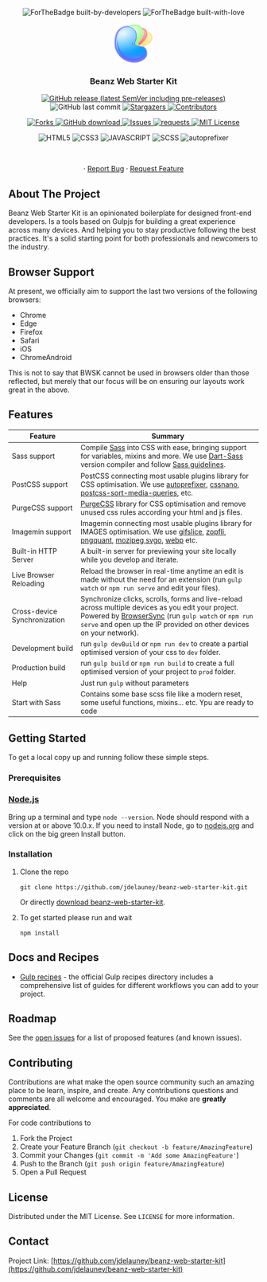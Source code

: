 <p align="center">
  <img alt="ForTheBadge built-by-developers" src="http://ForTheBadge.com/images/badges/built-by-developers.svg">
  <img alt="ForTheBadge built-with-love" src="http://ForTheBadge.com/images/badges/built-with-love.svg">
</p>

<p align="center">
  <a href="https://github.com/jdelauney/beanz-web-starter-kit">
    <img src="brand/BeanzLogo.png" alt="Logo" width="80" height="80">
  </a>

  <h3 align="center">Beanz Web Starter Kit</h3>
</p>
<p align="center">
   <a href="https://github.com/jdelauney/beanz-web-starter-kit/releases">
    <img alt="GitHub release (latest SemVer including pre-releases)" src="https://img.shields.io/github/v/release/jdelauney/beanz-web-starter-kit?include_prereleases&style=for-the-badge">
  </a>  
  <img alt="GitHub last commit" src="https://img.shields.io/github/last-commit/jdelauney/beanz-web-starter-kit?style=for-the-badge">  
  <a href="https://github.com/jdelauney/beanz-web-starter-kit/stargazers">
    <img alt="Stargazers" src="https://img.shields.io/github/stars/jdelauney/beanz-web-starter-kit.svg?style=for-the-badge">
  </a>
  <a href="https://github.com/jdelauney/beanz-web-starter-kit/graphs/contributors">
    <img alt="Contributors" src="https://img.shields.io/github/contributors/jdelauney/beanz-web-starter-kit.svg?style=for-the-badge">
  </a>
</p>
<p align="center">
  <a href="https://github.com/github_username/repo/network/members">
    <img alt="Forks" src="https://img.shields.io/github/forks/jdelauney/beanz-web-starter-kit.svg?style=for-the-badge">
  </a>
  <a href="https://github.com/jdelauney/beanz-web-starter-kit/archive/main.zip">
    <img alt="GitHub download" src="https://img.shields.io/github/downloads/jdelauney/beanz-web-starter-kit/total.svg?style=for-the-badge">
  </a>
  <a href="https://github.com/jdelauney/beanz-web-starter-kit/issues">
    <img alt="Issues" src="https://img.shields.io/github/issues/jdelauney/beanz-web-starter-kit.svg?style=for-the-badge">
  </a>
  <a href="/pulls">
    <img alt="requests" src="http://img.shields.io/badge/PRs-welcome-green.svg?style=for-the-badge">
  </a>
  <a href="https://github.com/jdelauney/beanz-web-starter-kit/blob/master/LICENSE">
    <img alt="MIT License" src="https://img.shields.io/github/license/jdelauney/beanz-web-starter-kit.svg?style=for-the-badge">
  </a>
</p>
<p align="center">
  <img alt="HTML5" src="https://img.shields.io/badge/HTML5-E34F26?style=for-the-badge&logo=html5&logoColor=white">
  <img alt="CSS3" src="https://img.shields.io/badge/CSS3-1572B6?style=for-the-badge&logo=css3&logoColor=white">
  <img alt="JAVASCRIPT" src="https://img.shields.io/badge/JavaScript-F7DF1E?style=for-the-badge&logo=javascript&logoColor=black">
  <img alt="SCSS" src="https://img.shields.io/badge/Sass-CC6699?style=for-the-badge&logo=sass&logoColor=white">
  <img alt="autoprefixer" src="http://img.shields.io/badge/autoprefixer-included-blue.svg?style=for-the-badge">
</p>

<!-- PROJECT LOGO -->
<br />
  <p align="center">
    ·
    <a href="https://github.com/github_username/repo_name/issues">Report Bug</a>
    ·
    <a href="https://github.com/github_username/repo_name/issues">Request Feature</a>
  </p>
</p>

<!-- ABOUT THE PROJECT -->
## About The Project

Beanz Web Starter Kit is an opinionated boilerplate for designed front-end developers. 
Is a tools based on Gulpjs for building a great experience across many devices. And helping you to stay productive following the best practices. It's a solid starting point for both professionals and newcomers to the industry.
## Browser Support

At present, we officially aim to support the last two versions of the following browsers:

* Chrome
* Edge
* Firefox
* Safari
* iOS
* ChromeAndroid

This is not to say that BWSK cannot be used in browsers older than those reflected, but merely that our focus will be on ensuring our layouts work great in the above.

## Features

| Feature | Summary |
| --- | --- |
| Sass support | Compile [Sass](http://sass-lang.com/) into CSS with ease, bringing support for variables, mixins and more. We use [Dart-Sass](https://sass-lang.com/dart-sass) version compiler and follow [Sass guidelines](https://sass-guidelin.es/#architecture). |
| PostCSS support | PostCSS connecting most usable plugins library for CSS optimisation. We use [autoprefixer](https://github.com/postcss/autoprefixer), [cssnano](https://github.com/cssnano/cssnano), [postcss-sort-media-queries](https://github.com/solversgroup/postcss-sort-media-queries), etc. |
| PurgeCSS support | [PurgeCSS](https://purgecss.com) library for CSS optimisation and remove unused css rules according your html and js files.|
| Imagemin support | Imagemin connecting most usable plugins library for IMAGES optimisation. We use [gifslice](https://github.com/imagemin/imagemin-gifsicle), [zopfli](https://github.com/imagemin/imagemin-zopfli), [pngquant](https://github.com/imagemin/imagemin-pngquant), [mozjpeg](https://github.com/imagemin/imagemin-mozjpe),[svgo](https://github.com/imagemin/imagemin-svgo), [webp](https://github.com/imagemin/imagemin-webp) etc. |
| Built-in HTTP Server | A built-in server for previewing your site locally while you develop and iterate. |
| Live Browser Reloading | Reload the browser in real-time anytime an edit is made without the need for an extension (run `gulp watch` or `npm run serve` and edit your files). |
| Cross-device Synchronization | Synchronize clicks, scrolls, forms and live-reload across multiple devices as you edit your project. Powered by [BrowserSync](http://browsersync.io) (run `gulp watch`  or `npm run serve` and open up the IP provided on other devices on your network). |
| Development build | run `gulp devBuild`  or `npm run dev` to create a partial optimised version of your css to `dev` folder. |
| Production build | run `gulp build`  or `npm run build` to create a full optimised version of your project to `prod` folder. |
| Help | Just run `gulp`  without parameters |
| Start with Sass | Contains some base scss file like a modern reset, some useful functions, mixins... etc. Ypu are ready to code |
<!-- GETTING STARTED -->
## Getting Started

To get a local copy up and running follow these simple steps.

### Prerequisites

### [Node.js](https://nodejs.org)

Bring up a terminal and type `node --version`.
Node should respond with a version at or above 10.0.x.
If you need to install Node, go to [nodejs.org](https://nodejs.org) and click on the big green Install button.

### Installation

1. Clone the repo
   ```
   git clone https://github.com/jdelauney/beanz-web-starter-kit.git
   ```

   Or directly [download beanz-web-starter-kit](https://github.com//jdelauney/beanz-web-starter-kit/releases/latest).

2. To get started please run and wait
   ```
   npm install
   ```
## Docs and Recipes

* [Gulp recipes](https://github.com/gulpjs/gulp/tree/master/docs/recipes) - the official Gulp recipes directory includes a comprehensive list of guides for different workflows you can add to your project.

## Roadmap

See the [open issues](https://github.com/jdelauney/beanz-web-starter-kit/issues) for a list of proposed features (and known issues).

## Contributing

Contributions are what make the open source community such an amazing place to be learn, inspire, and create. 
Any contributions questions and comments are all welcome and encouraged. You make are **greatly appreciated**.

For code contributions to

1. Fork the Project
2. Create your Feature Branch (`git checkout -b feature/AmazingFeature`)
3. Commit your Changes (`git commit -m 'Add some AmazingFeature'`)
4. Push to the Branch (`git push origin feature/AmazingFeature`)
5. Open a Pull Request


<!-- LICENSE -->
## License

Distributed under the MIT License. See `LICENSE` for more information.


<!-- CONTACT -->
## Contact

Project Link: [https://github.com/jdelauney/beanz-web-starter-kit](https://github.com/jdelauney/beanz-web-starter-kit)


<!-- MARKDOWN LINKS & IMAGES -->
<!-- https://www.markdownguide.org/basic-syntax/#reference-style-links -->
[contributors-shield]: https://img.shields.io/github/contributors/jdelauney/beanz-web-starter-kit.svg?style=for-the-badge
[contributors-url]: https://github.com/jdelauney/beanz-web-starter-kit/graphs/contributors



[stars-shield]: https://img.shields.io/github/stars/jdelauney/beanz-web-starter-kit.svg?style=for-the-badge
[stars-url]: https://github.com/github_username/repo/stargazers



